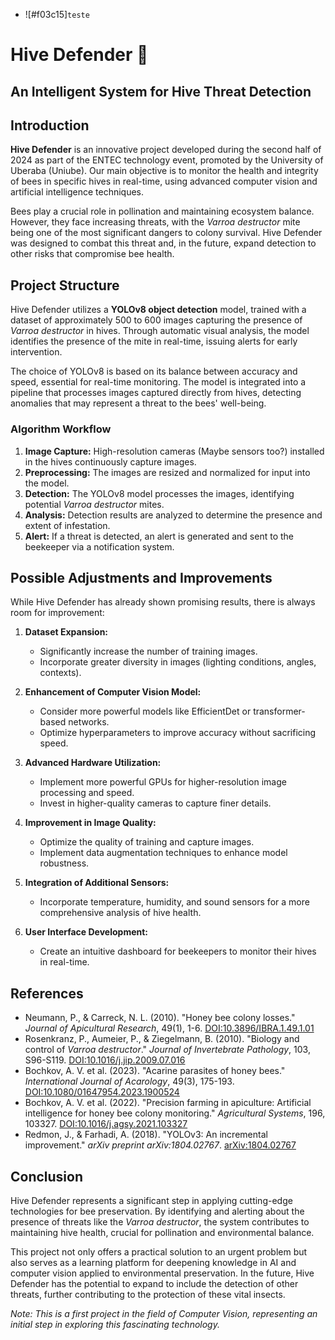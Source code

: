 - ![#f03c15]`teste`

# Hive Defender 🐝

## An Intelligent System for Hive Threat Detection

## Introduction

**Hive Defender** is an innovative project developed during the second half of 2024 as part of the ENTEC technology event, promoted by the University of Uberaba (Uniube). Our main objective is to monitor the health and integrity of bees in specific hives in real-time, using advanced computer vision and artificial intelligence techniques.

Bees play a crucial role in pollination and maintaining ecosystem balance. However, they face increasing threats, with the *Varroa destructor* mite being one of the most significant dangers to colony survival. Hive Defender was designed to combat this threat and, in the future, expand detection to other risks that compromise bee health.

## Project Structure

Hive Defender utilizes a **YOLOv8 object detection** model, trained with a dataset of approximately 500 to 600 images capturing the presence of *Varroa destructor* in hives. Through automatic visual analysis, the model identifies the presence of the mite in real-time, issuing alerts for early intervention.

The choice of YOLOv8 is based on its balance between accuracy and speed, essential for real-time monitoring. The model is integrated into a pipeline that processes images captured directly from hives, detecting anomalies that may represent a threat to the bees' well-being.

### Algorithm Workflow

1. **Image Capture:** High-resolution cameras (Maybe sensors too?) installed in the hives continuously capture images.
2. **Preprocessing:** The images are resized and normalized for input into the model.
3. **Detection:** The YOLOv8 model processes the images, identifying potential *Varroa destructor* mites.
4. **Analysis:** Detection results are analyzed to determine the presence and extent of infestation.
5. **Alert:** If a threat is detected, an alert is generated and sent to the beekeeper via a notification system.

## Possible Adjustments and Improvements

While Hive Defender has already shown promising results, there is always room for improvement:

1. **Dataset Expansion:**
   - Significantly increase the number of training images.
   - Incorporate greater diversity in images (lighting conditions, angles, contexts).

2. **Enhancement of Computer Vision Model:**
   - Consider more powerful models like EfficientDet or transformer-based networks.
   - Optimize hyperparameters to improve accuracy without sacrificing speed.

3. **Advanced Hardware Utilization:**
   - Implement more powerful GPUs for higher-resolution image processing and speed.
   - Invest in higher-quality cameras to capture finer details.

4. **Improvement in Image Quality:**
   - Optimize the quality of training and capture images.
   - Implement data augmentation techniques to enhance model robustness.

5. **Integration of Additional Sensors:**
   - Incorporate temperature, humidity, and sound sensors for a more comprehensive analysis of hive health.

6. **User Interface Development:**
   - Create an intuitive dashboard for beekeepers to monitor their hives in real-time.

## References

- Neumann, P., & Carreck, N. L. (2010). "Honey bee colony losses." *Journal of Apicultural Research*, 49(1), 1-6. [DOI:10.3896/IBRA.1.49.1.01](https://doi.org/10.3896/IBRA.1.49.1.01)
- Rosenkranz, P., Aumeier, P., & Ziegelmann, B. (2010). "Biology and control of *Varroa destructor*." *Journal of Invertebrate Pathology*, 103, S96-S119. [DOI:10.1016/j.jip.2009.07.016](https://doi.org/10.1016/j.jip.2009.07.016)
- Bochkov, A. V. et al. (2023). "Acarine parasites of honey bees." *International Journal of Acarology*, 49(3), 175-193. [DOI:10.1080/01647954.2023.1900524](https://doi.org/10.1080/01647954.2023.1900524)
- Bochkov, A. V. et al. (2022). "Precision farming in apiculture: Artificial intelligence for honey bee colony monitoring." *Agricultural Systems*, 196, 103327. [DOI:10.1016/j.agsy.2021.103327](https://doi.org/10.1016/j.agsy.2021.103327)
- Redmon, J., & Farhadi, A. (2018). "YOLOv3: An incremental improvement." *arXiv preprint arXiv:1804.02767*. [arXiv:1804.02767](https://arxiv.org/abs/1804.02767)

## Conclusion

Hive Defender represents a significant step in applying cutting-edge technologies for bee preservation. By identifying and alerting about the presence of threats like the *Varroa destructor*, the system contributes to maintaining hive health, crucial for pollination and environmental balance.

This project not only offers a practical solution to an urgent problem but also serves as a learning platform for deepening knowledge in AI and computer vision applied to environmental preservation. In the future, Hive Defender has the potential to expand to include the detection of other threats, further contributing to the protection of these vital insects.

*Note: This is a first project in the field of Computer Vision, representing an initial step in exploring this fascinating technology.*
